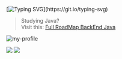 [![Typing SVG](https://readme-typing-svg.herokuapp.com/?color=5cbcbd&size=35&center=true&vCenter=true&width=1000&lines=Be+Welcome!)](https://git.io/typing-svg)

> Studying Java?<br>
> Visit this: [Full RoadMap BackEnd Java](https://github.com/joao-pedro-angelo/Java-BackEnd-RoadMap)

![my-profile](/imagens/my-profile.jpg)


<div>
   <a href="https://instagram.com/joao-pedro-carneiro-angelo" target="_blank"><img src="https://img.shields.io/badge/-Instagram-%23E4405F?style=for-the-badge&logo=instagram&logoColor=white" target="_blank"></a>
  <a href = "mailto:carneiroangelojoaopedro@gmail.com"><img src="https://img.shields.io/badge/-Gmail-%23333?style=for-the-badge&logo=gmail&logoColor=white" target="_blank"></a>
</div>



